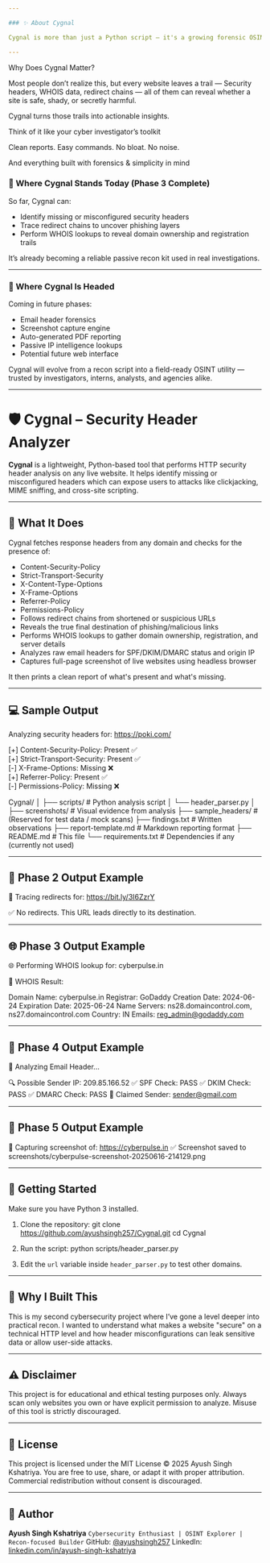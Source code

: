 ```yaml
---

### ✨ About Cygnal

Cygnal is more than just a Python script — it's a growing forensic OSINT toolkit built to mimic how real-world investigators assess digital threats. Whether you're a student, ethical hacker, or analyst, Cygnal helps extract valuable intelligence from public domains — fast, clean, and ethically.

---
```

Why Does Cygnal Matter?

Most people don’t realize this, but every website leaves a trail —
Security headers, WHOIS data, redirect chains — all of them can reveal whether a site is safe, shady, or secretly harmful.

Cygnal turns those trails into actionable insights.

Think of it like your cyber investigator’s toolkit

Clean reports. Easy commands. No bloat. No noise.

And everything built with forensics & simplicity in mind

### 📍 Where Cygnal Stands Today (Phase 3 Complete)

So far, Cygnal can:
- Identify missing or misconfigured security headers
- Trace redirect chains to uncover phishing layers
- Perform WHOIS lookups to reveal domain ownership and registration trails

It’s already becoming a reliable passive recon kit used in real investigations.

---

### 🚀 Where Cygnal Is Headed

Coming in future phases:
- Email header forensics
- Screenshot capture engine
- Auto-generated PDF reporting
- Passive IP intelligence lookups
- Potential future web interface

Cygnal will evolve from a recon script into a field-ready OSINT utility — trusted by investigators, interns, analysts, and agencies alike.

---


# 🛡️ Cygnal – Security Header Analyzer

**Cygnal** is a lightweight, Python-based tool that performs HTTP security header analysis on any live website. It helps identify missing or misconfigured headers which can expose users to attacks like clickjacking, MIME sniffing, and cross-site scripting.

---

## 🔧 What It Does

Cygnal fetches response headers from any domain and checks for the presence of:

- Content-Security-Policy
- Strict-Transport-Security
- X-Content-Type-Options
- X-Frame-Options
- Referrer-Policy
- Permissions-Policy
- Follows redirect chains from shortened or suspicious URLs
- Reveals the true final destination of phishing/malicious links
- Performs WHOIS lookups to gather domain ownership, registration, and server details
- Analyzes raw email headers for SPF/DKIM/DMARC status and origin IP
- Captures full-page screenshot of live websites using headless browser





It then prints a clean report of what's present and what's missing.

---

## 💻 Sample Output

Analyzing security headers for: https://poki.com/

[+] Content-Security-Policy: Present ✅  
[+] Strict-Transport-Security: Present ✅  
[-] X-Frame-Options: Missing ❌  
[+] Referrer-Policy: Present ✅  
[-] Permissions-Policy: Missing ❌

Cygnal/
│
├── scripts/               # Python analysis script
│   └── header_parser.py
│
├── screenshots/           # Visual evidence from analysis
├── sample_headers/        # (Reserved for test data / mock scans)
├── findings.txt           # Written observations
├── report-template.md     # Markdown reporting format
├── README.md              # This file
└── requirements.txt       # Dependencies if any (currently not used)


---

## 🔗 Phase 2 Output Example

🔗 Tracing redirects for: https://bit.ly/3I6ZzrY

✅ No redirects. This URL leads directly to its destination.

---

## 🌐 Phase 3 Output Example

🌐 Performing WHOIS lookup for: cyberpulse.in

📄 WHOIS Result:

Domain Name: cyberpulse.in
Registrar: GoDaddy
Creation Date: 2024-06-24
Expiration Date: 2025-06-24
Name Servers: ns28.domaincontrol.com, ns27.domaincontrol.com
Country: IN
Emails: reg_admin@godaddy.com

---

## 📨 Phase 4 Output Example
📨 Analyzing Email Header...

🔍 Possible Sender IP: 209.85.166.52
✅ SPF Check: PASS
✅ DKIM Check: PASS
✅ DMARC Check: PASS
📩 Claimed Sender: sender@gmail.com

---

## 📸 Phase 5 Output Example

📸 Capturing screenshot of: https://cyberpulse.in
✅ Screenshot saved to screenshots/cyberpulse-screenshot-20250616-214129.png

---

## 🚀 Getting Started

Make sure you have Python 3 installed.

1. Clone the repository:
git clone https://github.com/ayushsingh257/Cygnal.git
cd Cygnal

2. Run the script:
python scripts/header_parser.py

3. Edit the `url` variable inside `header_parser.py` to test other domains.

---

## 🧠 Why I Built This

This is my second cybersecurity project where I’ve gone a level deeper into practical recon. I wanted to understand what makes a website "secure" on a technical HTTP level and how header misconfigurations can leak sensitive data or allow user-side attacks.

---

## ⚠️ Disclaimer

This project is for educational and ethical testing purposes only. Always scan only websites you own or have explicit permission to analyze. Misuse of this tool is strictly discouraged.

---

## 📄 License

This project is licensed under the MIT License © 2025 Ayush Singh Kshatriya.
You are free to use, share, or adapt it with proper attribution.
Commercial redistribution without consent is discouraged.


---

## 👤 Author

**Ayush Singh Kshatriya**
`Cybersecurity Enthusiast | OSINT Explorer | Recon-focused Builder`
GitHub: [@ayushsingh257](https://github.com/ayushsingh257)
LinkedIn: [linkedin.com/in/ayush-singh-kshatriya](https://linkedin.com/in/ayush-singh-kshatriya)

